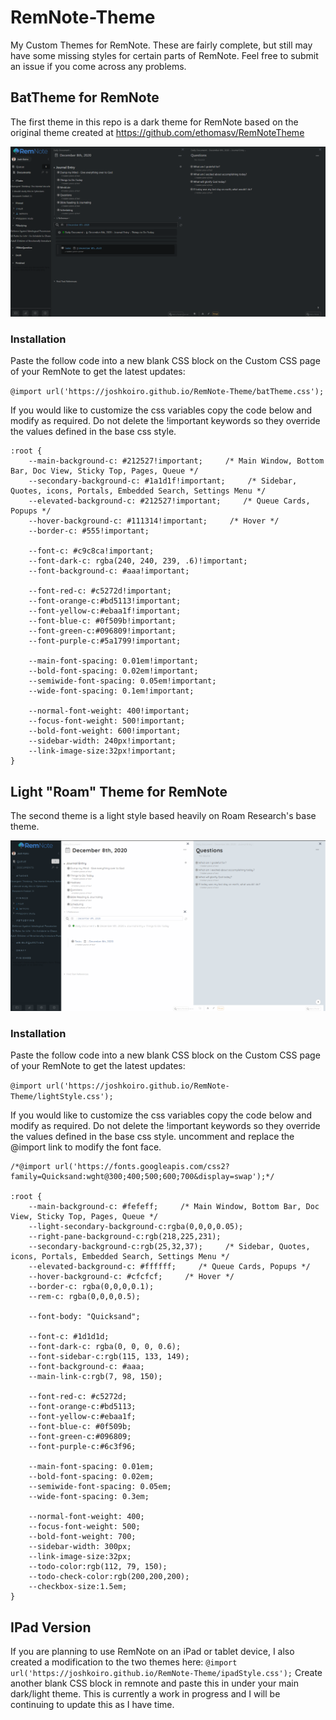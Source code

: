 # RemNote-Theme
My Custom Themes for RemNote. These are fairly complete, but still may have some missing styles for certain parts of RemNote. Feel free to submit an issue if you come across any problems.

## BatTheme for RemNote
The first theme in this repo is a dark theme for RemNote based on the original theme created at https://github.com/ethomasv/RemNoteTheme


![Bat Theme](https://github.com/JoshKoiro/RemNote-Theme/blob/main/screenshots/darkTheme.png)

### Installation
Paste the follow code into a new blank CSS block on the Custom CSS page of your RemNote to get the latest updates:

`@import url('https://joshkoiro.github.io/RemNote-Theme/batTheme.css');`

If you would like to customize the css variables copy the code below and modify as required. Do not delete the !important keywords so they override the values defined in the base css style.
```
:root {
    --main-background-c: #212527!important;     /* Main Window, Bottom Bar, Doc View, Sticky Top, Pages, Queue */
    --secondary-background-c: #1a1d1f!important;     /* Sidebar, Quotes, icons, Portals, Embedded Search, Settings Menu */
    --elevated-background-c: #212527!important;     /* Queue Cards, Popups */
    --hover-background-c: #111314!important;     /* Hover */
    --border-c: #555!important;

    --font-c: #c9c8ca!important;
    --font-dark-c: rgba(240, 240, 239, .6)!important;
    --font-background-c: #aaa!important;

    --font-red-c: #c5272d!important;
    --font-orange-c:#bd5113!important;
    --font-yellow-c:#ebaa1f!important;
    --font-blue-c: #0f509b!important;
    --font-green-c:#096809!important;
    --font-purple-c:#5a1799!important;

    --main-font-spacing: 0.01em!important;
    --bold-font-spacing: 0.02em!important;
    --semiwide-font-spacing: 0.05em!important;
    --wide-font-spacing: 0.1em!important;

    --normal-font-weight: 400!important;
    --focus-font-weight: 500!important;
    --bold-font-weight: 600!important;
    --sidebar-width: 240px!important;
    --link-image-size:32px!important;
}
```

## Light "Roam" Theme for RemNote
The second theme is a light style based heavily on Roam Research's base theme.


![light theme](https://github.com/JoshKoiro/RemNote-Theme/blob/main/screenshots/lightTheme.png)

### Installation
Paste the follow code into a new blank CSS block on the Custom CSS page of your RemNote to get the latest updates:

`@import url('https://joshkoiro.github.io/RemNote-Theme/lightStyle.css');`

If you would like to customize the css variables copy the code below and modify as required. Do not delete the !important keywords so they override the values defined in the base css style.
uncomment and replace the @import link to modify the font face.

```
/*@import url('https://fonts.googleapis.com/css2?family=Quicksand:wght@300;400;500;600;700&display=swap');*/

:root {
    --main-background-c: #fefeff;     /* Main Window, Bottom Bar, Doc View, Sticky Top, Pages, Queue */
    --light-secondary-background-c:rgba(0,0,0,0.05);
    --right-pane-background-c:rgb(218,225,231);
    --secondary-background-c:rgb(25,32,37);     /* Sidebar, Quotes, icons, Portals, Embedded Search, Settings Menu */
    --elevated-background-c: #ffffff;     /* Queue Cards, Popups */
    --hover-background-c: #cfcfcf;     /* Hover */
    --border-c: rgba(0,0,0,0.1);
    --rem-c: rgba(0,0,0,0.5);

    --font-body: "Quicksand";

    --font-c: #1d1d1d;
    --font-dark-c: rgba(0, 0, 0, 0.6);
    --font-sidebar-c:rgb(115, 133, 149);
    --font-background-c: #aaa;
    --main-link-c:rgb(7, 98, 150);

    --font-red-c: #c5272d;
    --font-orange-c:#bd5113;
    --font-yellow-c:#ebaa1f;
    --font-blue-c: #0f509b;
    --font-green-c:#096809;
    --font-purple-c:#6c3f96;

    --main-font-spacing: 0.01em;
    --bold-font-spacing: 0.02em;
    --semiwide-font-spacing: 0.05em;
    --wide-font-spacing: 0.3em;

    --normal-font-weight: 400;
    --focus-font-weight: 500;
    --bold-font-weight: 700;
    --sidebar-width: 300px;
    --link-image-size:32px;
    --todo-color:rgb(112, 79, 150);
    --todo-check-color:rgb(200,200,200);
    --checkbox-size:1.5em;
}
```

## IPad Version
If you are planning to use RemNote on an iPad or tablet device, I also created a modification to the two themes here:
`@import url('https://joshkoiro.github.io/RemNote-Theme/ipadStyle.css');`
Create another blank CSS block in remnote and paste this in under your main dark/light theme.
This is currently a work in progress and I will be continuing to update this as I have time.
